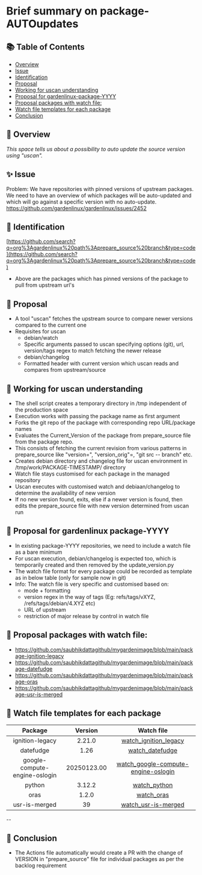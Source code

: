 # Brief summary on package-AUTOupdates

## 📚 Table of Contents

- [Overview](#-overview)
- [Issue](#-issue)
- [Identification](#-identification)
- [Proposal](#-proposal)
- [Working for uscan understanding](#-Working-for-uscan-understanding)
- [Proposal for gardenlinux-package-YYYY](#-Proposal-for-gardenlinux-package-YYYY)
- [Proposal packages with watch file:](#-Proposal-packages-with-watch-file)
- [Watch file templates for each package](#-Watch-file-templates-for-each-package)
- [Conclusion](#-Conclusion)

## 🧰 Overview 
_This space tells us about a possibility to auto update the source version using "uscan"._

## ✨ Issue

Problem: We have repositories with pinned versions of upstream packages. We need to have an overview of which packages will be auto-updated and which will go against a specific version with no auto-update. https://github.com/gardenlinux/gardenlinux/issues/2452 


## 🚀 Identification

[https://github.com/search?q=org%3Agardenlinux%20path%3Aprepare_source%20branch&type=code](https://github.com/search?q=org%3Agardenlinux%20path%3Aprepare_source%20branch&type=code) 
 * Above are the packages which has pinned versions of the package to pull from upstream url's


## 🧰 Proposal

 * A tool "uscan" fetches the upstream source to compare newer versions compared to the current one
 * Requisites for uscan
   *  debian/watch 
     * Specific arguments passed to uscan specifying options (git), url, version/tags regex to match fetching the newer release
   *  debian/changelog
     *  Formatted header with current version which uscan reads and compares from upstream/source
  
## 🧰 Working for uscan understanding
   - The shell script creates a temporary directory in /tmp independent of the production space
   - Execution works with passing the package name as first argument 
   - Forks the git repo of the package with corresponding repo URL/package names
   - Evaluates the Current_Version of the package from prepare_source file from the package repo.
   - This consists of fetching the current revision from various patterns in prepare_source like "version=", "version_orig"=, "git src -- branch" etc.
   - Creates debian directory and changelog file for uscan environment in /tmp/work/PACKAGE-TIMESTAMP/ directory
   - Watch file stays customised for each package in the managed repository
   - Uscan executes with customised watch and debiaan/changelog to determine the availability of new version
   - If no new version found, exits, else if a newer version is found, then edits the prepare_source file with new version determined from uscan run

## 🧰 Proposal for gardenlinux package-YYYY
  - In existing package-YYYY repositories, we need to include a watch file as a bare minimum
  - For uscan execution, debian/changelog is expected too, which is temporarily created and then removed by the update_version.py
  - The watch file format for every package could be recorded as template as in below table (only for sample now in git)
  - Info: The watch file is very specific and customised based on:
    - mode + formatting
    - version regex in the way of tags (Eg: refs/tags/vXYZ, /refs/tags/debian/4.XYZ etc)  
    - URL of upstream
    - restriction of major release by control in watch file

## 🧰 Proposal packages with watch file:
  - https://github.com/saubhikdattagithub/mygardenimage/blob/main/package-ignition-legacy
  - https://github.com/saubhikdattagithub/mygardenimage/blob/main/package-datefudge
  - https://github.com/saubhikdattagithub/mygardenimage/blob/main/package-oras
  - https://github.com/saubhikdattagithub/mygardenimage/blob/main/package-usr-is-merged


## 🧰 Watch file templates for each package

|            Package            |   Version   |                                                   Watch file                                                      |
|:-----------------------------:|:-----------:|:-----------------------------------------------------------------------------------------------------------------:|
| ignition-legacy               | 2.21.0      | [watch_ignition_legacy](https://github.com/saubhikdattagithub/mygardenimage/blob/main/autoupdates/watch_ignition-legacy)                 |
| datefudge                     | 1.26        | [watch_datefudge](https://github.com/saubhikdattagithub/mygardenimage/blob/main/autoupdates/watch_datefudge)                       |
| google-compute-engine-oslogin | 20250123.00 | [watch_google-compute-engine-oslogin](https://github.com/saubhikdattagithub/mygardenimage/blob/main/autoupdates/watch_google-compute-engine-oslogin)   |
| python                        | 3.12.2      | [watch_python](https://github.com/saubhikdattagithub/mygardenimage/blob/main/autoupdates/watch_python3.12)             |
| oras                          | 1.2.0       | [watch_oras](https://github.com/saubhikdattagithub/mygardenimage/blob/main/autoupdates/watch_oras)             |
| usr-is-merged                 | 39          | [watch_usr-is-merged](https://github.com/saubhikdattagithub/mygardenimage/blob/main/autoupdates/watch_usr-is-merged)             |
--

## 🧰 Conclusion
 - The Actions file automatically would create a PR with the change of VERSION in "prepare_source" file for individual packages as per the backlog requirement
